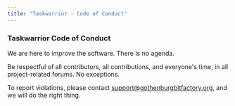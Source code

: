 ```yaml
---
title: "Taskwarrior - Code of Conduct"
---
```


### Taskwarrior Code of Conduct

We are here to improve the software.
There is no agenda.

Be respectful of all contributors, all contributions, and everyone's time, in all project-related forums.
No exceptions.

To report violations, please contact [support@gothenburgbitfactory.org](mailto:support@gothenburgbitfactory.org), and we will do the right thing.
